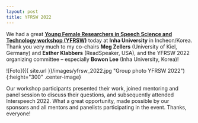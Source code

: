 ```yaml
---
layout: post
title: YFRSW 2022
---
```


We had a great <strong><a href="https://sites.google.com/view/yfrsw-2022/" target="_blank" rel="noopener">Young Female Researchers in Speech Science and Technology workshop (YFRSW)</a></strong> today at <strong>Inha University</strong> in Incheon/Korea.
Thank you very much to my co-chairs <strong>Meg Zellers</strong> (University of Kiel, Germany) and <strong>Esther Klabbers</strong> (ReadSpeaker, USA), and the YFRSW 2022 organizing committee – especially <strong>Bowon Lee</strong> (Inha University, Korea)!

![Foto]({{ site.url }}/images/yfrsw_2022.jpg "Group photo YFRSW 2022"){:height="300" .center-image}

Our workshop participants presented their work, joined mentoring and panel session to discuss their questions, and subsequently attended Interspeech 2022. What a great opportunity, made possible by our sponsors and all mentors and panelists participating in the event. Thanks, everyone!
